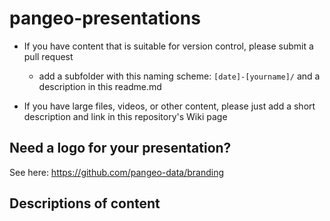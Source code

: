 # pangeo-presentations

* If you have content that is suitable for version control, please submit a pull request
    * add a subfolder with this naming scheme: `[date]-[yourname]/` and a description in this readme.md

* If you have large files, videos, or other content, please just add a short description and link in this repository's Wiki page

## Need a logo for your presentation?
See here: https://github.com/pangeo-data/branding


## Descriptions of content
